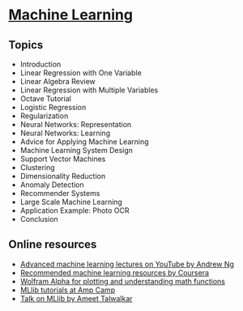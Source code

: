 # [Machine Learning](https://class.coursera.org/ml-008/)

## Topics


+ Introduction
+ Linear Regression with One Variable
+ Linear Algebra Review
+ Linear Regression with Multiple Variables
+ Octave Tutorial
+ Logistic Regression
+ Regularization
+ Neural Networks: Representation
+ Neural Networks: Learning
+ Advice for Applying Machine Learning
+ Machine Learning System Design
+ Support Vector Machines
+ Clustering
+ Dimensionality Reduction
+ Anomaly Detection
+ Recommender Systems
+ Large Scale Machine Learning
+ Application Example: Photo OCR
+ Conclusion


## Online resources

* [Advanced machine learning lectures on YouTube by Andrew Ng](https://www.youtube.com/course?list=ECA89DCFA6ADACE599)
* [Recommended machine learning resources by Coursera](https://share.coursera.org/wiki/index.php/ML:Useful_Resources)
* [Wolfram Alpha for plotting and understanding math functions](http://www.wolframalpha.com/input/?i=x+x^2+x^2*y+x^2*y^2+x^2*y^3+x^3*y+x^3*y^3)
* [MLlib tutorials at Amp Camp](http://ampcamp.berkeley.edu/5/)
* [Talk on MLlib by Ameet Talwalkar](https://www.youtube.com/watch?v=qSPqh7DiREM)
